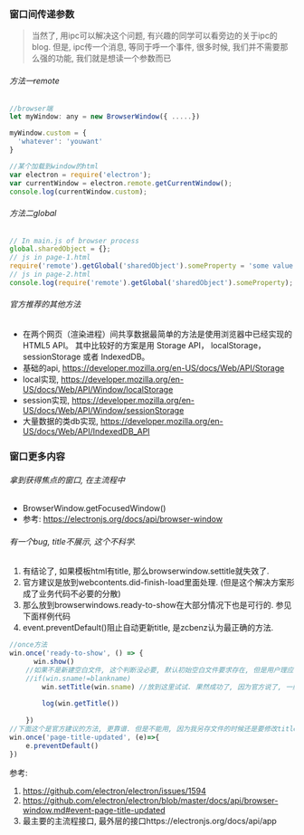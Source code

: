 ### 窗口间传递参数

> 当然了, 用ipc可以解决这个问题, 有兴趣的同学可以看旁边的关于ipc的blog. 但是, ipc传一个消息, 等同于呼一个事件, 很多时候, 我们并不需要那么强的功能, 我们就是想读一个参数而已

###### 方法一remote

```js
//browser端
let myWindow: any = new BrowserWindow({ .....})

myWindow.custom = {
  'whatever': 'youwant'
}

//某个加载到window的html
var electron = require('electron');
var currentWindow = electron.remote.getCurrentWindow(); 
console.log(currentWindow.custom);
```

###### 方法二global

```js
// In main.js of browser process
global.sharedObject = {};
// js in page-1.html
require('remote').getGlobal('sharedObject').someProperty = 'some value';
// js in page-2.html
console.log(require('remote').getGlobal('sharedObject').someProperty);
```

###### 官方推荐的其他方法

- 在两个网页（渲染进程）间共享数据最简单的方法是使用浏览器中已经实现的 HTML5 API。 其中比较好的方案是用 Storage API， localStorage，sessionStorage 或者 IndexedDB。
- 基础的api, https://developer.mozilla.org/en-US/docs/Web/API/Storage
- local实现, https://developer.mozilla.org/en-US/docs/Web/API/Window/localStorage
- session实现, https://developer.mozilla.org/en-US/docs/Web/API/Window/sessionStorage
- 大量数据的类db实现, https://developer.mozilla.org/en-US/docs/Web/API/IndexedDB_API


### 窗口更多内容

###### 拿到获得焦点的窗口, 在主流程中

- BrowserWindow.getFocusedWindow()
- 参考: https://electronjs.org/docs/api/browser-window





###### 有一个bug, title不展示, 这个不科学.

1. 有结论了, 如果模板html有title, 那么browserwindow.settitle就失效了.
2. 官方建议是放到webcontents.did-finish-load里面处理. (但是这个解决方案形成了业务代码不必要的分散)
3. 那么放到browserwindows.ready-to-show在大部分情况下也是可行的. 参见下面样例代码
4. event.preventDefault()阻止自动更新title, 是zcbenz认为最正确的方法. 



```js
//once方法
win.once('ready-to-show', () => {
      win.show()
	//如果不是新建空白文件, 这个判断没必要, 默认初始空白文件要求存在, 但是用户理应可以修改
	//if(win.sname!=blankname)
		win.setTitle(win.sname) //放到这里试试. 果然成功了, 因为官方说了, 一般情况下, 这个是在did-finish-load后面的. 
	
		log(win.getTitle())
	
    })
//下面这个是官方建议的方法, 更靠谱. 但是不能用, 因为我另存文件的时候还是要修改title的, 所以从on改成once, 但是还是不靠谱, 因为总有某些模板是没有title的, 那么就阻止了第一次保存的修改title, 而且如果这个bug发生的时候, 灰常难于调试.
win.once('page-title-updated', (e)=>{
    e.preventDefault()
})
```



参考:

1. https://github.com/electron/electron/issues/1594
2. https://github.com/electron/electron/blob/master/docs/api/browser-window.md#event-page-title-updated
3. 最主要的主流程接口, 最外层的接口https://electronjs.org/docs/api/app